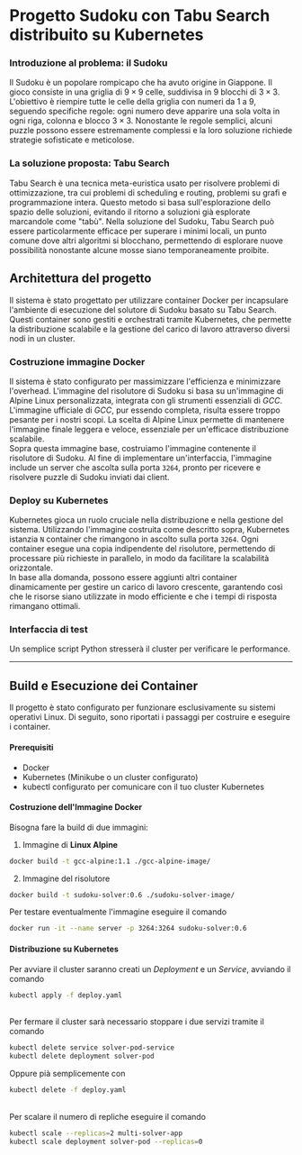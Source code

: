 # Progetto Sudoku con Tabu Search distribuito su Kubernetes

### Introduzione al problema: il Sudoku
Il Sudoku è un popolare rompicapo che ha avuto origine in Giappone. Il gioco consiste in una griglia di $9 \times 9$ celle, suddivisa in $9$ blocchi di $3 \times 3$. L'obiettivo è riempire tutte le celle della griglia con numeri da $1$ a $9$, seguendo specifiche regole: ogni numero deve apparire una sola volta in ogni riga, colonna e blocco $3 \times 3$. Nonostante le regole semplici, alcuni puzzle possono essere estremamente complessi e la loro soluzione richiede strategie sofisticate e meticolose.

### La soluzione proposta: Tabu Search
Tabu Search è una tecnica meta-euristica usato per risolvere problemi di ottimizzazione, tra cui problemi di scheduling e routing, problemi su grafi e programmazione intera. Questo metodo si basa sull'esplorazione dello spazio delle soluzioni, evitando il ritorno a soluzioni già esplorate marcandole come "tabù". Nella soluzione del Sudoku, Tabu Search può essere particolarmente efficace per superare i minimi locali, un punto comune dove altri algoritmi si blocchano, permettendo di esplorare nuove possibilità nonostante alcune mosse siano temporaneamente proibite.


## Architettura del progetto

Il sistema è stato progettato per utilizzare container Docker per incapsulare l'ambiente di esecuzione del solutore di Sudoku basato su Tabu Search. Questi container sono gestiti e orchestrati tramite Kubernetes, che permette la distribuzione scalabile e la gestione del carico di lavoro attraverso diversi nodi in un cluster.

### Costruzione immagine Docker
Il sistema è stato configurato per massimizzare l'efficienza e minimizzare l'overhead. L'immagine del risolutore di Sudoku si basa su un'immagine di Alpine Linux personalizzata, integrata con gli strumenti essenziali di *GCC*. L'immagine ufficiale di *GCC*, pur essendo completa, risulta essere troppo pesante per i nostri scopi. La scelta di Alpine Linux permette di mantenere l'immagine finale leggera e veloce, essenziale per un'efficace distribuzione scalabile.\
Sopra questa immagine base, costruiamo l'immagine contenente il risolutore di Sudoku. Al fine di implementare un'interfaccia, l'immagine include un server che ascolta sulla porta `3264`, pronto per ricevere e risolvere puzzle di Sudoku inviati dai client.

### Deploy su Kubernetes
Kubernetes gioca un ruolo cruciale nella distribuzione e nella gestione del sistema. Utilizzando l'immagine costruita come descritto sopra, Kubernetes istanzia `N` container che rimangono in ascolto sulla porta `3264`. Ogni container esegue una copia indipendente del risolutore, permettendo di processare più richieste in parallelo, in modo da facilitare la scalabilità orizzontale.\
In base alla domanda, possono essere aggiunti altri container dinamicamente per gestire un carico di lavoro crescente, garantendo così che le risorse siano utilizzate in modo efficiente e che i tempi di risposta rimangano ottimali.

### Interfaccia di test
Un semplice script Python stresserà il cluster per verificare le performance.

---

## Build e Esecuzione dei Container
Il progetto è stato configurato per funzionare esclusivamente su sistemi operativi Linux. Di seguito, sono riportati i passaggi per costruire e eseguire i container.

#### Prerequisiti
- Docker
- Kubernetes (Minikube o un cluster configurato)
- kubectl configurato per comunicare con il tuo cluster Kubernetes

#### Costruzione dell'Immagine Docker
Bisogna fare la build di due immagini:
1. Immagine di **Linux Alpine**
```bash
docker build -t gcc-alpine:1.1 ./gcc-alpine-image/
```
2. Immagine del risolutore
```bash
docker build -t sudoku-solver:0.6 ./sudoku-solver-image/
```

Per testare eventualmente l'immagine eseguire il comando
```bash
docker run -it --name server -p 3264:3264 sudoku-solver:0.6
```

#### Distribuzione su Kubernetes

Per avviare il cluster saranno creati un *Deployment* e un *Service*, avviando il comando
```bash
kubectl apply -f deploy.yaml
```
\
Per fermare il cluster sarà necessario stoppare i due servizi tramite il comando
```bash
kubectl delete service solver-pod-service
kubectl delete deployment solver-pod
```
Oppure pià semplicemente con
```bash
kubectl delete -f deploy.yaml
```
\
Per scalare il numero di repliche eseguire il comando
```bash
kubectl scale --replicas=2 multi-solver-app
kubectl scale deployment solver-pod --replicas=0
```

